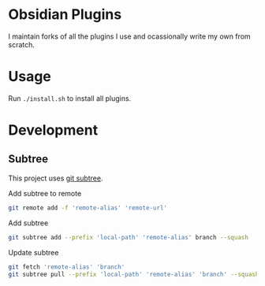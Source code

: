 # Obsidian Plugins 

I maintain forks of all the plugins I use and ocassionally write my own from scratch.

# Usage 

Run `./install.sh` to install all plugins.

# Development

## Subtree

This project uses [git subtree](https://www.atlassian.com/git/tutorials/git-subtree). 

Add subtree to remote

```bash
git remote add -f 'remote-alias' 'remote-url'
```

Add subtree

```bash
git subtree add --prefix 'local-path' 'remote-alias' branch --squash
```

Update subtree

```bash
git fetch 'remote-alias' 'branch'
git subtree pull --prefix 'local-path' 'remote-alias' 'branch' --squash
```

